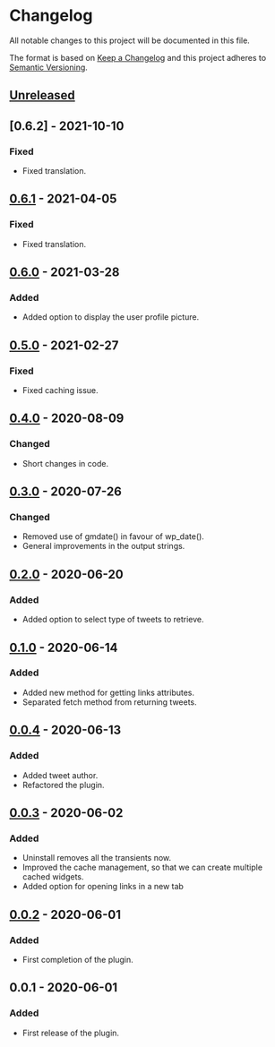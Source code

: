 # Changelog

All notable changes to this project will be documented in this file.

The format is based on [Keep a Changelog](http://keepachangelog.com/en/1.0.0/)
and this project adheres to [Semantic Versioning](http://semver.org/spec/v2.0.0.html).

## [Unreleased]

## [0.6.2] - 2021-10-10
### Fixed
* Fixed translation.

## [0.6.1] - 2021-04-05
### Fixed
* Fixed translation.

## [0.6.0] - 2021-03-28
### Added
* Added option to display the user profile picture.

## [0.5.0] - 2021-02-27
### Fixed
* Fixed caching issue.

## [0.4.0] - 2020-08-09
### Changed
* Short changes in code.

## [0.3.0] - 2020-07-26
### Changed
* Removed use of gmdate() in favour of wp_date().
* General improvements in the output strings.

## [0.2.0] - 2020-06-20
### Added
* Added option to select type of tweets to retrieve.

## [0.1.0] - 2020-06-14
### Added
* Added new method for getting links attributes.
* Separated fetch method from returning tweets.

## [0.0.4] - 2020-06-13
### Added
* Added tweet author.
* Refactored the plugin.

## [0.0.3] - 2020-06-02
### Added
* Uninstall removes all the transients now.
* Improved the cache management, so that we can create multiple cached widgets.
* Added option for opening links in a new tab

## [0.0.2] - 2020-06-01
### Added
* First completion of the plugin.

## 0.0.1 - 2020-06-01
### Added
* First release of the plugin.

[Unreleased]: https://github.com/aldolat/aldolat-twitter/commits/develop
[0.6.1]: https://github.com/aldolat/aldolat-twitter/compare/0.6.0...0.6.1
[0.6.0]: https://github.com/aldolat/aldolat-twitter/compare/0.5.0...0.6.0
[0.5.0]: https://github.com/aldolat/aldolat-twitter/compare/0.4.0...0.5.0
[0.4.0]: https://github.com/aldolat/aldolat-twitter/compare/0.3.0...0.4.0
[0.3.0]: https://github.com/aldolat/aldolat-twitter/compare/0.2.0...0.3.0
[0.2.0]: https://github.com/aldolat/aldolat-twitter/compare/0.1.0...0.2.0
[0.1.0]: https://github.com/aldolat/aldolat-twitter/compare/0.0.4...0.1.0
[0.0.4]: https://github.com/aldolat/aldolat-twitter/compare/0.0.3...0.0.4
[0.0.3]: https://github.com/aldolat/aldolat-twitter/compare/0.0.2...0.0.3
[0.0.2]: https://github.com/aldolat/aldolat-twitter/compare/0.0.1...0.0.2
